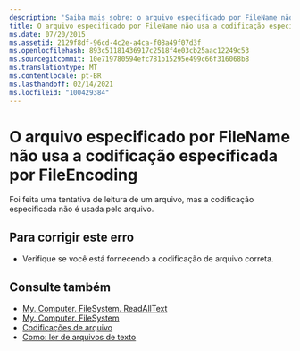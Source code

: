 ```yaml
---
description: 'Saiba mais sobre: o arquivo especificado por FileName não usa a codificação especificada por FileEncoding'
title: O arquivo especificado por FileName não usa a codificação especificada por FileEncoding
ms.date: 07/20/2015
ms.assetid: 2129f8df-96cd-4c2e-a4ca-f08a49f07d3f
ms.openlocfilehash: 893c51181436917c2518f4e03cb25aac12249c53
ms.sourcegitcommit: 10e719780594efc781b15295e499c66f316068b8
ms.translationtype: MT
ms.contentlocale: pt-BR
ms.lasthandoff: 02/14/2021
ms.locfileid: "100429384"
---
```

# <a name="file-specified-by-filename-does-not-use-the-encoding-specified-by-fileencoding"></a>O arquivo especificado por FileName não usa a codificação especificada por FileEncoding

Foi feita uma tentativa de leitura de um arquivo, mas a codificação especificada não é usada pelo arquivo.  
  
## <a name="to-correct-this-error"></a>Para corrigir este erro  
  
- Verifique se você está fornecendo a codificação de arquivo correta.  
  
## <a name="see-also"></a>Consulte também

- [My. Computer. FileSystem. ReadAllText](xref:Microsoft.VisualBasic.FileIO.FileSystem.ReadAllText%2A)
- [My. Computer. FileSystem](xref:Microsoft.VisualBasic.FileIO.FileSystem)
- [Codificações de arquivo](../developing-apps/programming/drives-directories-files/file-encodings.md)
- [Como: ler de arquivos de texto](../developing-apps/programming/drives-directories-files/how-to-read-from-text-files.md)
